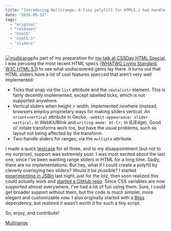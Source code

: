 ```yaml
---
title: "Introducing Multirange: A tiny polyfill for HTML5.1 two-handle sliders"
date: "2016-05-31"
tags:
  - "original"
  - "releases"
  - "html5"
  - "html5-1"
  - "sliders"
---
```


[![multirange](images/multirange-300x206.png)](images/multirange.png)As part of my preparation for [my talk at CSSDay HTML Special](http://cssday.nl/2016/programme#lea-verou), I was perusing the most recent HTML specs ([WHATWG Living Standard](https://html.spec.whatwg.org/multipage/), [W3C HTML 5.1](https://www.w3.org/TR/html51/)) to see what undiscovered gems lay there. It turns out that HTML sliders have a lot of cool features specced that aren't very well implemented:

- Ticks that snap via the `list` attribute and the `<datalist>` element. This is fairly decently implemented, except labelled ticks, which is not supported anywhere.
- Vertical sliders when height > width, implemented nowhere (instead, browsers employ proprietary ways for making sliders vertical: An `orient=vertical` attribute in Gecko, `-webkit-appearance: slider-vertical;` in WebKit/Blink and `writing-mode: bt-lr;` in IE/Edge). Good ol' rotate transforms work too, but have the usual problems, such as layout not being affected by the transform.
- Two-handle sliders for ranges, via the `multiple` attribute.

I made a quick [testcase](http://dabblet.com/gist/0b79583e6e9c4e5e52aec5d682ac71d2) for all three, and to my disappointment (but not to my surprise), support was extremely poor. I was most excited about the last one, since I've been wanting range sliders in HTML for a long time. Sadly, there are no implementations. But hey, what if I could create a polyfill by cleverly overlaying two sliders? Would it be possible? I started [experimenting in JSBin](http://jsbin.com/risiki/edit?html,css,js,output) last night, just for the lolz, then soon realized this could actually work and [started a GitHub repo](https://github.com/leaverou/multirange). Since CSS variables are now supported almost everywhere, I've had a lot of fun using them. Sure, I could get broader support without them, but the code is much simpler, more elegant and customizable now. I also originally started with a [Bliss](http://blissfuljs.com) dependency, but realized it wasn't worth it for such a tiny script.

So, enjoy, and contribute!

[Multirange](https://projects.verou.me/multirange/)
